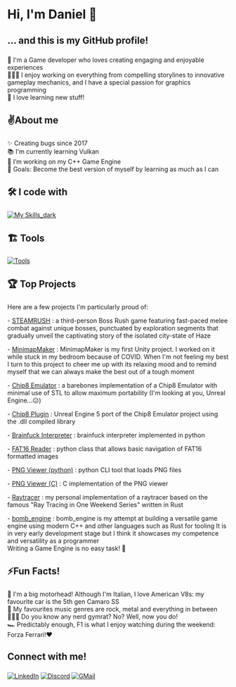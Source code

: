 Hi, I'm Daniel 👋
=================

###

###

... and this is my GitHub profile!
----------------------------------

###

👾 I'm a Game developer who loves creating engaging and enjoyable experiences  
🧑🏻‍💻 I enjoy working on everything from compelling storylines to innovative gameplay mechanics, and I have a special passion for graphics programming  
🏫 I love learning new stuff!

###

✌️About me
----------

###

✨ Creating bugs since 2017  
📚 I'm currently learning Vulkan  
🌱 I’m working on my C++ Game Engine  
🎯 Goals: Become the best version of myself by learning as much as I can

###

🛠️ I code with
---------------

###

[![My Skills_dark](https://skillicons.dev/icons?i=unreal,unity,cpp,c,cs,py,rust&theme=dark)](https://skillicons.dev)

###

🏗️ Tools
---------

###

[![Tools](https://skillicons.dev/icons?i=cmake,git,vscode,visualstudio&theme=dark)](https://skillicons.dev)

###

🏆 Top Projects
---------------

###

Here are a few projects I'm particularly proud of:  
  
\- [STEAMRUSH](https://store.steampowered.com/app/2647100/STEAMRUSH/) : a third-person Boss Rush game featuring fast-paced melee combat against unique bosses, punctuated by exploration segments that gradually unveil the captivating story of the isolated city-state of Haze  

\- [MinimapMaker](https://github.com/daxpress/MinimapMaker) : MinimapMaker is my first Unity project. I worked on it while stuck in my bedroom because of COVID. When I'm not feeling my best I turn to this project to cheer me up with its relaxing mood and to remind myself that we can always make the best out of a tough moment  

\- [Chip8 Emulator](https://github.com/daxpress/Chip8Emulator) : a barebones implementation of a Chip8 Emulator with minimal use of STL to allow maximum portability (I'm looking at you, Unreal Engine...😑)

\- [Chip8 Plugin](https://github.com/daxpress/Chip8-Plugin) : Unreal Engine 5 port of the Chip8 Emulator project using the .dll compiled library

\- [Brainfuck Interpreter](https://github.com/daxpress/brainfuck_in_python) : brainfuck interpreter implemented in python

\- [FAT16 Reader](https://github.com/daxpress/Fat16Reader) : python class that allows basic navigation of FAT16 formatted images

\- [PNG Viewer (python)](https://github.com/daxpress/python_simple_png_viewer) : python CLI tool that loads PNG files

\- [PNG Viewer (C)](https://github.com/daxpress/c_assignments/tree/main/png_viewer) : C implementation of the PNG viewer

\- [Raytracer](https://github.com/daxpress/rust_raytracer_series) : my personal implementation of a raytracer based on the famous "Ray Tracing in One Weekend Series" written in Rust

\- [bomb_engine](https://github.com/daxpress/bomb_engine) : bomb_engine is my attempt at building a versatile game engine using modern C++ and other languages such as Rust for tooling  It is in very early development stage but I think it showcases my competence and versatility as a programmer  
Writing a Game Engine is no easy task! 🤯

###

⚡Fun Facts!
-----------

###

🐎 I'm a big motorhead! Although I'm Italian, I love American V8s: my favourite car is the 5th gen Camaro SS  
🎸 My favourites music genres are rock, metal and everything in between  
🏋🏻‍♂️ Do you know any nerd gymrat? No? Well, now you do!  
🏎️ Predictably enough, F1 is what I enjoy watching during the weekend: Forza Ferrari!❤️

###

Connect with me!
----------------

###

[![LinkedIn](https://skillicons.dev/icons?i=linkedin&theme=dark)](https://www.linkedin.com/in/daniel-corrieri/)
[![Discord](https://skillicons.dev/icons?i=discord&theme=dark)](https://discordapp.com/users/380084195210297354)
[![GMail](https://skillicons.dev/icons?i=gmail&theme=dark)](mailto:danielcorrieri@gmail.com)

###

